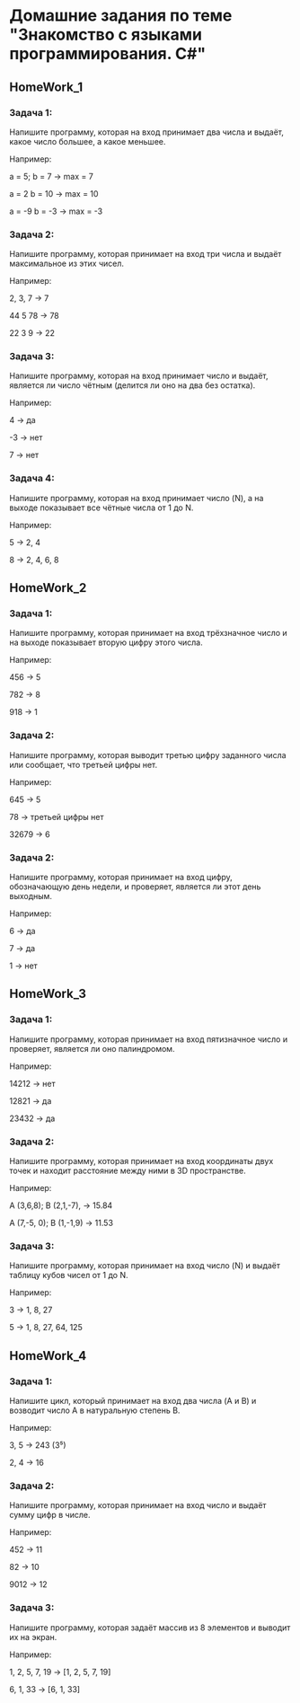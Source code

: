 # Домашние задания по теме "Знакомство с языками программирования. C#"
## HomeWork_1
### **Задача 1**:

Напишите программу, которая на вход принимает два числа и выдаёт, какое число большее, а какое меньшее.

Например:

a = 5; b = 7 -> max = 7

a = 2 b = 10 -> max = 10

a = -9 b = -3 -> max = -3

### **Задача 2**:

Напишите программу, которая принимает на вход три числа и выдаёт максимальное из этих чисел.

Например:

2, 3, 7 -> 7

44 5 78 -> 78

22 3 9 -> 22

### **Задача 3**:

Напишите программу, которая на вход принимает число и выдаёт, является ли число чётным (делится ли оно на два без остатка).

Например:

4 -> да

-3 -> нет

7 -> нет

### **Задача 4**:

Напишите программу, которая на вход принимает число (N), а на выходе показывает все чётные числа от 1 до N.

Например:

5 -> 2, 4

8 -> 2, 4, 6, 8

## HomeWork_2
### **Задача 1**:
Напишите программу, которая принимает на вход трёхзначное число и на выходе показывает вторую цифру этого числа.

Например:

456 -> 5

782 -> 8

918 -> 1

### **Задача 2**: 

Напишите программу, которая выводит третью цифру заданного числа 
или сообщает, что третьей цифры нет.

Например:

645 -> 5

78 -> третьей цифры нет

32679 -> 6

### **Задача 2**:  

Напишите программу, которая принимает на вход цифру, обозначающую день недели, и проверяет, является ли этот день выходным.

Например:

6 -> да

7 -> да

1 -> нет

## HomeWork_3

### **Задача 1**:

Напишите программу, которая принимает на вход пятизначное число и проверяет, является ли оно палиндромом.

Например:

14212 -> нет

12821 -> да

23432 -> да

### **Задача 2**:

Напишите программу, которая принимает на вход координаты двух точек и находит расстояние между ними в 3D пространстве.

Например:

A (3,6,8); B (2,1,-7), -> 15.84

A (7,-5, 0); B (1,-1,9) -> 11.53

### **Задача 3**:

Напишите программу, которая принимает на вход число (N) и выдаёт таблицу кубов чисел от 1 до N.

Например:

3 -> 1, 8, 27

5 -> 1, 8, 27, 64, 125


## HomeWork_4

### **Задача 1**:

Напишите цикл, который принимает на вход два числа (A и B) и возводит число A в натуральную степень B.

Например:

3, 5 -> 243 (3⁵)

2, 4 -> 16

### **Задача 2**:

Напишите программу, которая принимает на вход число и выдаёт сумму цифр в числе.

Например:

452 -> 11

82 -> 10

9012 -> 12

### **Задача 3**:

Напишите программу, которая задаёт массив из 8 элементов и выводит их на экран.

Например:

1, 2, 5, 7, 19 -> [1, 2, 5, 7, 19]

6, 1, 33 -> [6, 1, 33]